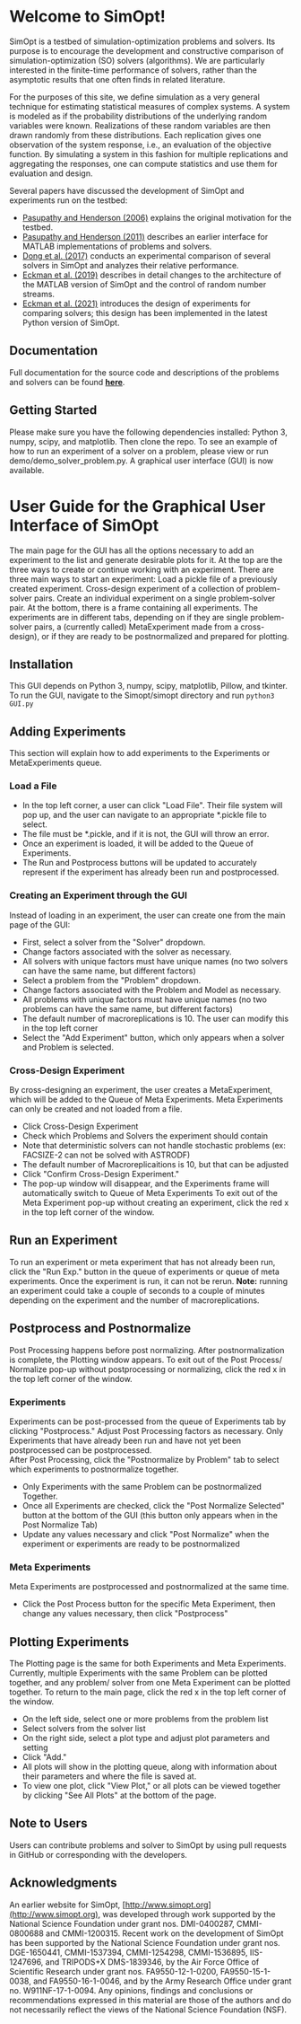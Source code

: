 # Welcome to SimOpt!
SimOpt is a testbed of simulation-optimization problems and solvers.
Its purpose is to encourage the development and constructive comparison of simulation-optimization (SO) solvers (algorithms). We are particularly interested in the finite-time performance of solvers, rather than the asymptotic results that one often finds in related literature.

For the purposes of this site, we define simulation as a very general technique for estimating statistical measures of complex systems. A system is modeled as if the probability distributions of the underlying random variables were known. Realizations of these random variables are then drawn randomly from these distributions. Each replication gives one observation of the system response, i.e., an evaluation of the objective function. By simulating a system in this fashion for multiple replications and aggregating the responses, one can compute statistics and use them for evaluation and design.

Several papers have discussed the development of SimOpt and experiments run on the testbed:
* [Pasupathy and Henderson (2006)](https://www.informs-sim.org/wsc06papers/028.pdf) explains the original motivation for the testbed.
* [Pasupathy and Henderson (2011)](https://www.informs-sim.org/wsc11papers/363.pdf) describes an earlier interface for MATLAB implementations of problems and solvers.
* [Dong et al. (2017)](https://www.informs-sim.org/wsc17papers/includes/files/179.pdf) conducts an experimental comparison of several solvers in SimOpt and analyzes their relative performance.
* [Eckman et al. (2019)](https://www.informs-sim.org/wsc19papers/374.pdf) describes in detail changes to the architecture of the MATLAB version of SimOpt and the control of random number streams.
* [Eckman et al. (2021)](https://eckman.engr.tamu.edu/wp-content/uploads/sites/233/2021/09/SimOpt-metrics-paper.pdf) introduces the design of experiments for comparing solvers; this design has been implemented in the latest Python version of SimOpt.

## Documentation
Full documentation for the source code and descriptions of the problems and solvers can be found **[here](https://simopt.readthedocs.io/en/latest/index.html)**.

## Getting Started
Please make sure you have the following dependencies installed: Python 3, numpy, scipy, and matplotlib.
Then clone the repo.
To see an example of how to run an experiment of a solver on a problem, please view or run demo/demo\_solver\_problem.py.
A graphical user interface (GUI) is now available.

# User Guide for the Graphical User Interface of SimOpt
The main page for the GUI has all the options necessary to add an experiment to the list and generate desirable plots for it. At the top are the three ways to create or continue working with an experiment.
There are three main ways to start an experiment:
Load a pickle file of a previously created experiment.
Cross-design experiment of a collection of problem-solver pairs.
Create an individual experiment on a single problem-solver pair. 
At the bottom, there is a frame containing all experiments. The experiments are in different tabs, depending on if they are single problem-solver pairs, a (currently called) MetaExperiment made from a cross-design), or if they are ready to be postnormalized and prepared for plotting. 

## Installation
This GUI depends on Python 3, numpy, scipy, matplotlib, Pillow, and tkinter. <br>
To run the GUI, navigate to the Simopt/simopt directory and run ``` python3 GUI.py ```

## Adding Experiments
This section will explain how to add experiments to the Experiments or MetaExperiments queue.
### Load a File
* In the top left corner, a user can click "Load File". Their file system will pop up, and the user can navigate to an appropriate \*.pickle file to select.
* The file must be \*.pickle, and if it is not, the GUI will throw an error.
* Once an experiment is loaded, it will be added to the Queue of Experiments. 
* The Run and Postprocess buttons will be updated to accurately represent if the experiment has already been run and postprocessed.

### Creating an Experiment through the GUI
Instead of loading in an experiment, the user can create one from the main page of the GUI:
* First, select a solver from the "Solver" dropdown.
* Change factors associated with the solver as necessary.
* All solvers with unique factors must have unique names (no two solvers can have the same name, but different factors)
* Select a problem from the "Problem" dropdown.
* Change factors associated with the Problem and Model as necessary. 
* All problems with unique factors must have unique names (no two problems can have the same name, but different factors)
* The default number of macroreplications is 10. The user can modify this in the top left corner
* Select the "Add Experiment" button, which only appears when a solver and Problem is selected.

### Cross-Design Experiment
By cross-designing an experiment, the user creates a MetaExperiment, which will be added to the Queue of Meta Experiments. Meta Experiments can only be created and not loaded from a file. 
* Click Cross-Design Experiment
* Check which Problems and Solvers the experiment should contain
* Note that deterministic solvers can not handle stochastic problems (ex: FACSIZE-2 can not be solved with ASTRODF)
* The default number of Macroreplicaitions is 10, but that can be adjusted
* Click "Confirm Cross-Design Experiment." 
* The pop-up window will disappear, and the Experiments frame will automatically switch to Queue of Meta Experiments
To exit out of the Meta Experiment pop-up without creating an experiment, click the red x in the top left corner of the window.

## Run an Experiment
To run an experiment or meta experiment that has not already been run, click the "Run Exp." button in the queue of experiments or queue of meta experiments. Once the experiment is run, it can not be rerun. 
**Note:** running an experiment could take a couple of seconds to a couple of minutes depending on the experiment and the number of macroreplications.

## Postprocess and Postnormalize
Post Processing happens before post normalizing. After postnormalization is complete, the Plotting window appears.
To exit out of the Post Process/ Normalize pop-up without postprocessing or normalizing, click the red x in the top left corner of the window.
### Experiments
Experiments can be post-processed from the queue of Experiments tab by clicking "Postprocess." Adjust Post Processing factors as necessary. Only Experiments that have already been run and have not yet been postprocessed can be postprocessed. <br> 
After Post Processing, click the "Postnormalize by Problem" tab to select which experiments to postnormalize together.
* Only Experiments with the same Problem can be postnormalized Together.
* Once all Experiments are checked, click the "Post Normalize Selected" button at the bottom of the GUI (this button only appears when in the Post Normalize Tab)
* Update any values necessary and click "Post Normalize" when the experiment or experiments are ready to be postnormalized

### Meta Experiments
Meta Experiments are postprocessed and postnormalized at the same time.
* Click the Post Process button for the specific Meta Experiment, then change any values necessary, then click "Postprocess"

## Plotting Experiments
The Plotting page is the same for both Experiments and Meta Experiments. Currently, multiple Experiments with the same Problem can be plotted together, and any problem/ solver from one Meta Experiment can be plotted together. To return to the main page, click the red x in the top left corner of the window.
* On the left side, select one or more problems from the problem list 
* Select solvers from the solver list
* On the right side, select a plot type and adjust plot parameters and setting 
* Click "Add."
* All plots will show in the plotting queue, along with information about their parameters and where the file is saved at. 
* To view one plot, click "View Plot," or all plots can be viewed together by clicking "See All Plots" at the bottom of the page.


## Note to Users

Users can contribute problems and solver to SimOpt by using pull requests in GitHub or corresponding with the developers.

## Acknowledgments
An earlier website for SimOpt, [http://www.simopt.org](http://www.simopt.org), was developed through work supported by the National Science Foundation under grant nos. DMI-0400287, CMMI-0800688 and CMMI-1200315.
Recent work on the development of SimOpt has been supported by the National Science Foundation under grant nos. DGE-1650441, CMMI-1537394, CMMI-1254298, CMMI-1536895, IIS-1247696, and TRIPODS+X DMS-1839346, by the Air Force Office of Scientific Research under grant nos. FA9550-12-1-0200, FA9550-15-1-0038, and FA9550-16-1-0046, and by the Army Research Office under grant no. W911NF-17-1-0094.
Any opinions, findings and conclusions or recommendations expressed in this material are those of the authors and do not necessarily reflect the views of the National Science Foundation (NSF).
